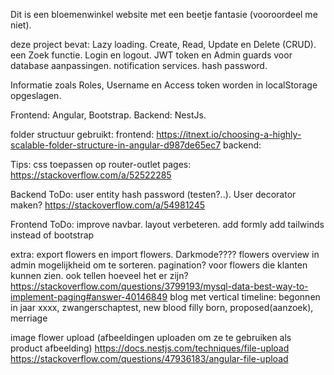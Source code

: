 Dit is een bloemenwinkel website met een beetje fantasie (vooroordeel me niet).

deze project bevat:
Lazy loading. Create, Read, Update en Delete (CRUD). een Zoek functie.
Login en logout. JWT token en Admin guards voor database aanpassingen.
notification services. hash password.

Informatie zoals Roles, Username en Access token worden in localStorage opgeslagen.

Frontend: Angular, Bootstrap.
Backend: NestJs.

folder structuur gebruikt:
frontend: https://itnext.io/choosing-a-highly-scalable-folder-structure-in-angular-d987de65ec7
backend:

Tips:
css toepassen op router-outlet pages: https://stackoverflow.com/a/52522285

Backend ToDo:
user entity hash password (testen?..).
User decorator maken? https://stackoverflow.com/a/54981245

Frontend ToDo:
improve navbar.
layout verbeteren.
add formly
add tailwinds instead of bootstrap

extra:
export flowers en import flowers.
Darkmode????
flowers overview in admin mogelijkheid om te sorteren.
pagination? voor flowers die klanten kunnen zien. ook tellen hoeveel het er zijn?
https://stackoverflow.com/questions/3799193/mysql-data-best-way-to-implement-paging#answer-40146849
blog met vertical timeline: begonnen in jaar xxxx, zwangerschaptest, new blood filly born, proposed(aanzoek), merriage

image flower upload (afbeeldingen uploaden om ze te gebruiken als product afbeelding)
https://docs.nestjs.com/techniques/file-upload
https://stackoverflow.com/questions/47936183/angular-file-upload
